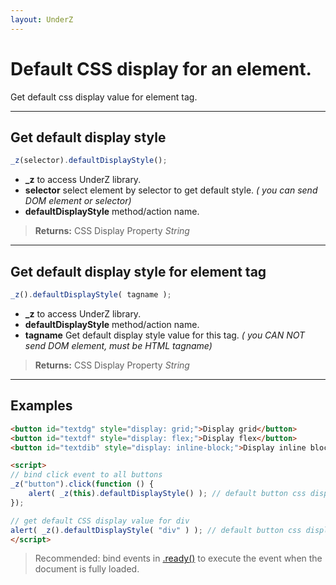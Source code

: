 ```yaml
---
layout: UnderZ
---
```

# Default CSS display for an element.
Get default css display value for element tag.


***


## Get default display style
```js
_z(selector).defaultDisplayStyle();
```

* **_z** to access UnderZ library.
* **selector** select element by selector to get default style. _( you can send DOM element or selector)_
* **defaultDisplayStyle** method/action name.

> **Returns:** CSS Display Property _String_


***


## Get default display style for element tag
```js
_z().defaultDisplayStyle( tagname );
```

* **_z** to access UnderZ library.
* **defaultDisplayStyle** method/action name.
* **tagname** Get default display style value for this tag. _( you CAN NOT send DOM element, must be HTML tagname)_

> **Returns:** CSS Display Property _String_


***


## Examples

```html
<button id="textdg" style="display: grid;">Display grid</button>
<button id="textdf" style="display: flex;">Display flex</button>
<button id="textdib" style="display: inline-block;">Display inline block</button>

<script>
// bind click event to all buttons
_z("button").click(function () { 
	alert( _z(this).defaultDisplayStyle() ); // default button css display is: inline-block
});

// get default CSS display value for div
alert( _z().defaultDisplayStyle( "div" ) ); // default button css display is: block
</script>

```

> Recommended: bind events in [.ready()](https://hlack.github.io/UnderZ/-ready()) to execute the event when the document is fully loaded.
